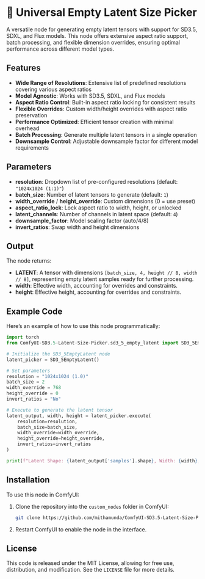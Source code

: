 
# 🔧 Universal Empty Latent Size Picker

A versatile node for generating empty latent tensors with support for SD3.5, SDXL, and Flux models. This node offers extensive aspect ratio support, batch processing, and flexible dimension overrides, ensuring optimal performance across different model types.

## Features

- **Wide Range of Resolutions**: Extensive list of predefined resolutions covering various aspect ratios
- **Model Agnostic**: Works with SD3.5, SDXL, and Flux models
- **Aspect Ratio Control**: Built-in aspect ratio locking for consistent results
- **Flexible Overrides**: Custom width/height overrides with aspect ratio preservation
- **Performance Optimized**: Efficient tensor creation with minimal overhead
- **Batch Processing**: Generate multiple latent tensors in a single operation
- **Downsample Control**: Adjustable downsample factor for different model requirements

## Parameters

- **resolution**: Dropdown list of pre-configured resolutions (default: `"1024x1024 (1:1)"`)
- **batch_size**: Number of latent tensors to generate (default: `1`)
- **width_override** / **height_override**: Custom dimensions (0 = use preset)
- **aspect_ratio_lock**: Lock aspect ratio to width, height, or unlocked
- **latent_channels**: Number of channels in latent space (default: `4`)
- **downsample_factor**: Model scaling factor (auto/4/8)
- **invert_ratios**: Swap width and height dimensions

## Output

The node returns:
- **LATENT**: A tensor with dimensions `[batch_size, 4, height // 8, width // 8]`, representing empty latent samples ready for further processing.
- **width**: Effective width, accounting for overrides and constraints.
- **height**: Effective height, accounting for overrides and constraints.

## Example Code

Here’s an example of how to use this node programmatically:

```python
import torch
from ComfyUI-SD3.5-Latent-Size-Picker.sd3_5_empty_latent import SD3_5EmptyLatent

# Initialize the SD3_5EmptyLatent node
latent_picker = SD3_5EmptyLatent()

# Set parameters
resolution = "1024x1024 (1.0)"
batch_size = 2
width_override = 768
height_override = 0
invert_ratios = "No"

# Execute to generate the latent tensor
latent_output, width, height = latent_picker.execute(
    resolution=resolution,
    batch_size=batch_size,
    width_override=width_override,
    height_override=height_override,
    invert_ratios=invert_ratios
)

print(f"Latent Shape: {latent_output['samples'].shape}, Width: {width}, Height: {height}")
```

## Installation

To use this node in ComfyUI:
1. Clone the repository into the `custom_nodes` folder in ComfyUI:

    ```bash
    git clone https://github.com/mithamunda/ComfyUI-SD3.5-Latent-Size-Picker.git
    ```

2. Restart ComfyUI to enable the node in the interface.

## License

This code is released under the MIT License, allowing for free use, distribution, and modification. See the `LICENSE` file for more details.
